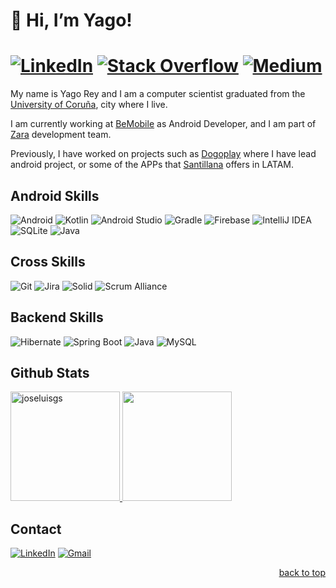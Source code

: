 <div id="top"></div>

# :wave: Hi, I’m Yago! 
# [![LinkedIn][linkedin-shield]][linkedin-url] [![Stack Overflow][stack-shield]][stack-url] [![Medium][medium-shield]][medium-url]
My name is Yago Rey and I am a computer scientist graduated from the [University of Coruña](https://www.udc.es), city where I live. 

I am currently working at [BeMobile](https://bemobile.es) as Android Developer, and I am part of [Zara](https://www.zara.com) development team. 

Previously, I have worked on projects such as [Dogoplay](https://dogoplay.com) where I have lead android project, or some of the APPs that [Santillana](https://santillana.es) offers in LATAM.

## Android Skills

![Android](https://img.shields.io/static/v1?style=for-the-badge&message=Android&color=222222&logo=Android&logoColor=3DDC84&label=)
![Kotlin](https://img.shields.io/static/v1?style=for-the-badge&message=Kotlin&color=7F52FF&logo=Kotlin&logoColor=FFFFFF&label=)
![Android Studio](https://img.shields.io/static/v1?style=for-the-badge&message=Android+Studio&color=222222&logo=Android+Studio&logoColor=3DDC84&label=)
![Gradle](https://img.shields.io/static/v1?style=for-the-badge&message=Gradle&color=02303A&logo=Gradle&logoColor=FFFFFF&label=)
![Firebase](https://img.shields.io/static/v1?style=for-the-badge&message=Firebase&color=222222&logo=Firebase&logoColor=FFCA28&label=)
![IntelliJ IDEA](https://img.shields.io/static/v1?style=for-the-badge&message=IntelliJ+IDEA&color=000000&logo=IntelliJ+IDEA&logoColor=FFFFFF&label=)
![SQLite](https://img.shields.io/static/v1?style=for-the-badge&message=SQLite&color=003B57&logo=SQLite&logoColor=FFFFFF&label=)
![Java](https://img.shields.io/static/v1?style=for-the-badge&message=Java&color=007396&logo=Java&logoColor=FFFFFF&label=)

## Cross Skills

![Git](https://img.shields.io/static/v1?style=for-the-badge&message=Git&color=F05032&logo=Git&logoColor=FFFFFF&label=)
![Jira](https://img.shields.io/static/v1?style=for-the-badge&message=Jira&color=0052CC&logo=Jira&logoColor=FFFFFF&label=)
![Solid](https://img.shields.io/static/v1?style=for-the-badge&message=Solid&color=2C4F7C&logo=Solid&logoColor=FFFFFF&label=)
![Scrum Alliance](https://img.shields.io/static/v1?style=for-the-badge&message=Scrum+Alliance&color=009FDA&logo=Scrum+Alliance&logoColor=FFFFFF&label=)

## Backend Skills

![Hibernate](https://img.shields.io/static/v1?style=for-the-badge&message=Hibernate&color=59666C&logo=Hibernate&logoColor=FFFFFF&label=)
![Spring Boot](https://img.shields.io/static/v1?style=for-the-badge&message=Spring+Boot&color=6DB33F&logo=Spring+Boot&logoColor=FFFFFF&label=)
![Java](https://img.shields.io/static/v1?style=for-the-badge&message=Java&color=007396&logo=Java&logoColor=FFFFFF&label=)
![MySQL](https://img.shields.io/static/v1?style=for-the-badge&message=MySQL&color=4479A1&logo=MySQL&logoColor=FFFFFF&label=)


## Github Stats

<p align="left">
  <a href="https://github-readme-stats.vercel.app/api?username=yagorv&show_icons=true&theme=radical">
    <img loading="lazy" src="https://github-readme-stats.vercel.app/api?username=yagorv&show_icons=true&theme=radical" height="175" alt="joseluisgs"/>
  </a> 
   <a href="https://github-readme-stats.vercel.app/api/top-langs/?username=yagorv&theme=radical&layout=compact">
    <img loading="lazy" src="https://github-readme-stats.vercel.app/api/top-langs/?username=yagorv&theme=radical&layout=compact" height="175"/>
  </a> 
</p>

<!-- CONTACT -->
## Contact

[![LinkedIn][linkedin-shield]][linkedin-url] [![Gmail][gmail-shield]][gmail-url]


<p align="right"><a href="#top">back to top</a></p>


<!-- MARKDOWN LINKS & IMAGES -->
<!-- https://www.markdownguide.org/basic-syntax/#reference-style-links -->
[linkedin-shield]: https://img.shields.io/static/v1?style=for-the-badge&message=LinkedIn&color=0A66C2&logo=LinkedIn&logoColor=FFFFFF&label=
[linkedin-url]: https://www.linkedin.com/in/yagorey
[gmail-shield]: https://img.shields.io/static/v1?style=for-the-badge&message=Gmail&color=EA4335&logo=Gmail&logoColor=FFFFFF&label=
[gmail-url]: mailto:yagomuros1@gmail.com
[Medium]: https://img.shields.io/static/v1?style=for-the-badge&message=Medium&color=000000&logo=Medium&logoColor=FFFFFF&label=
[medium-shield]: https://img.shields.io/static/v1?style=for-the-badge&message=Medium&color=000000&logo=Medium&logoColor=FFFFFF&label=
[medium-url]: https://medium.com/@yagomuros1
[stack-shield]: https://img.shields.io/static/v1?style=for-the-badge&message=Stack+Overflow&color=F58025&logo=Stack+Overflow&logoColor=FFFFFF&label=
[stack-url]: https://stackoverflow.com/users/11921311/yago-rey
